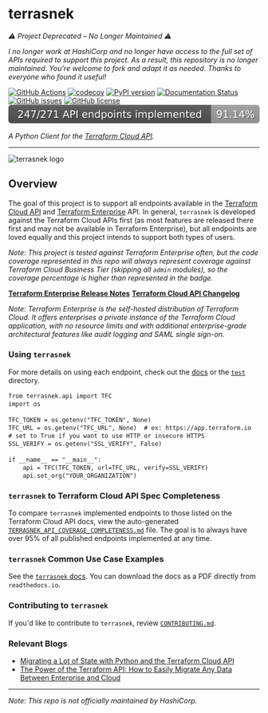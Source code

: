 # terrasnek

*⚠️ Project Deprecated – No Longer Maintained ⚠️*

*_I no longer work at HashiCorp and no longer have access to the full set of APIs required to support this project. As a result, *this repository is no longer maintained*. You’re welcome to fork and adapt it as needed. Thanks to everyone who found it useful!_*



[![GitHub Actions](https://github.com/dahlke/terrasnek/actions/workflows/main.yml/badge.svg)](https://github.com/dahlke/terrasnek/actions)
[![codecov](https://codecov.io/gh/dahlke/terrasnek/branch/main/graph/badge.svg)](https://codecov.io/gh/dahlke/terrasnek)
[![PyPI version](https://badge.fury.io/py/terrasnek.svg)](https://badge.fury.io/py/terrasnek)
[![Documentation Status](https://readthedocs.org/projects/terrasnek/badge/)](https://terrasnek.readthedocs.io/en/latest/?badge=latest)
[![GitHub issues](https://img.shields.io/github/issues/dahlke/terrasnek.svg)](https://github.com/dahlke/terrasnek/issues)
[![GitHub license](https://img.shields.io/github/license/dahlke/terrasnek.svg)](https://github.com/dahlke/terrasnek/blob/main/LICENSE)
[![API Method Support](./api_endpoints_implemented.svg)](./TERRASNEK_API_COVERAGE_COMPLETENESS.md)

_A Python Client for the [Terraform Cloud API](https://www.terraform.io/docs/cloud/api/index.html)._

---


![terrasnek logo](/img/tsnk1_md.png)

## Overview

The goal of this project is to support all endpoints available in the
[Terraform Cloud API](https://developer.hashicorp.com/terraform/cloud-docs/api-docs)
and [Terraform Enterprise](https://www.terraform.io/docs/enterprise/index.html) API.
In general, `terrasnek` is developed against the Terraform Cloud APIs first (as
most features are released there first and may not be available in Terraform
Enterprise), but all endpoints are loved equally and this project intends to
support both types of users.

_Note: This project is tested against Terraform Enterprise often, but the code coverage
represented in this repo will always represent coverage against Terraform Cloud
Business Tier (skipping all `admin` modules), so the coverage percentage
is higher than represented in the badge._

**[Terraform Enterprise Release Notes](https://github.com/hashicorp/terraform-enterprise-release-notes)**
**[Terraform Cloud API Changelog](https://www.terraform.io/docs/cloud/api/changelog.html)**

_Note: Terraform Enterprise is the self-hosted distribution of Terraform Cloud.
It offers enterprises a private instance of the Terraform Cloud application,
with no resource limits and with additional enterprise-grade architectural
features like audit logging and SAML single sign-on._

### Using `terrasnek`

For more details on using each endpoint, check out the
[docs](https://terrasnek.readthedocs.io/en/latest/) or the [`test`](./test)
directory.

```python3
from terrasnek.api import TFC
import os

TFC_TOKEN = os.getenv("TFC_TOKEN", None)
TFC_URL = os.getenv("TFC_URL", None)  # ex: https://app.terraform.io
# set to True if you want to use HTTP or insecure HTTPS
SSL_VERIFY = os.getenv("SSL_VERIFY", False)

if __name__ == "__main__":
    api = TFC(TFC_TOKEN, url=TFC_URL, verify=SSL_VERIFY)
    api.set_org("YOUR_ORGANIZATION")
```

### `terrasnek` to Terraform Cloud API Spec Completeness

To compare `terrasnek` implemented endpoints to those listed on the Terraform
 Cloud API docs, view the auto-generated
[`TERRASNEK_API_COVERAGE_COMPLETENESS.md`](TERRASNEK_API_COVERAGE_COMPLETENESS.md)
file. The goal is to always have over 95% of all published endpoints implemented
at any time.

### `terrasnek` Common Use Case Examples

See the [`terrasnek` docs](https://terrasnek.readthedocs.io/en/latest/). You
can download the docs as a PDF directly from `readthedocs.io`.

### Contributing to `terrasnek`

If you'd like to contribute to `terrasnek`, review [`CONTRIBUTING.md`](CONTRIBUTING.md).

### Relevant Blogs
- [Migrating a Lot of State with Python and the Terraform Cloud API](https://medium.com/hashicorp-engineering/migrating-a-lot-of-state-with-python-and-the-terraform-cloud-api-997ec798cd11)
- [The Power of the Terraform API: How to Easily Migrate Any Data Between Enterprise and Cloud ](https://medium.com/hashicorp-engineering/the-power-of-the-terraform-api-how-to-easily-migrate-any-data-between-enterprise-and-cloud-596e7023eb7f)

---

_Note: This repo is not officially maintained by HashiCorp._
